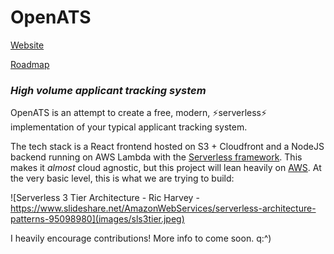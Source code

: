 # OpenATS

[Website](https://openats.app)

[Roadmap](https://trello.com/b/iBMcfzJS/openats-kanban)

### _High volume applicant tracking system_

OpenATS is an attempt to create a free, modern, ⚡serverless⚡ implementation of your typical applicant tracking system.

The tech stack is a React frontend hosted on S3 + Cloudfront and a NodeJS backend running on AWS Lambda with the [Serverless framework](https://www.serverless.com/). This makes it _almost_ cloud agnostic, but this project will lean heavily on [AWS](https://aws.amazon.com/). At the very basic level, this is what we are trying to build:

![Serverless 3 Tier Architecture - Ric Harvey - https://www.slideshare.net/AmazonWebServices/serverless-architecture-patterns-95098980](images/sls3tier.jpeg)

I heavily encourage contributions! More info to come soon. q:^)
